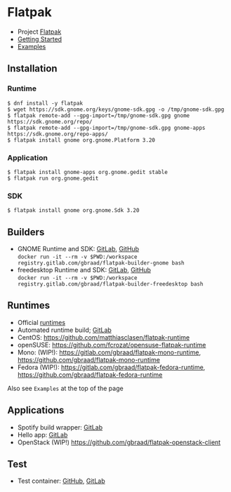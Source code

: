 Flatpak
=======

  * Project [Flatpak](http://flatpak.org/)
  * [Getting Started](http://flatpak.org/developer.html)
  * [Examples](https://github.com/flatpak/flatpak/wiki/Examples)


Installation
------------

### Runtime
```
$ dnf install -y flatpak
$ wget https://sdk.gnome.org/keys/gnome-sdk.gpg -o /tmp/gnome-sdk.gpg
$ flatpak remote-add --gpg-import=/tmp/gnome-sdk.gpg gnome https://sdk.gnome.org/repo/
$ flatpak remote-add --gpg-import=/tmp/gnome-sdk.gpg gnome-apps https://sdk.gnome.org/repo-apps/
$ flatpak install gnome org.gnome.Platform 3.20
```

### Application
```
$ flatpak install gnome-apps org.gnome.gedit stable
$ flatpak run org.gnome.gedit
```

### SDK
```
$ flatpak install gnome org.gnome.Sdk 3.20
```


Builders
--------

  * GNOME Runtime and SDK: [GitLab](https://gitlab.com/gbraad/flatpak-builder-gnome), [GitHub](https://github.com/gbraad/docker-flatpak-builder-gnome)  
    `docker run -it --rm -v $PWD:/workspace registry.gitlab.com/gbraad/flatpak-builder-gnome bash`
  * freedesktop Runtime and SDK: [GitLab](https://gitlab.com/gbraad/flatpak-builder-freedesktop), [GitHub](https://github.com/gbraad/docker-flatpak-builder-freedesktop)  
    `docker run -it --rm -v $PWD:/workspace registry.gitlab.com/gbraad/flatpak-builder-freedesktop bash`


Runtimes
--------

  * Official [runtimes](http://flatpak.org/runtimes.html)
  * Automated runtime build; [GitLab](https://gitlab.com/gbraad/flatpak-runtime-build)
  * CentOS: https://github.com/matthiasclasen/flatpak-runtime
  * openSUSE: https://github.com/fcrozat/opensuse-flatpak-runtime
  * Mono: (WIP!): https://gitlab.com/gbraad/flatpak-mono-runtime, https://github.com/gbraad/flatpak-mono-runtime
  * Fedora (WIP!): https://gitlab.com/gbraad/flatpak-fedora-runtime, https://github.com/gbraad/flatpak-fedora-runtime

Also see `Examples` at the top of the page


Applications
------------

  * Spotify build wrapper: [GitLab](https://gitlab.com/gbraad/flatpak-spotify-build)
  * Hello app: [GitLab](https://gitlab.com/gbraad/flatpak-hello)
  * OpenStack (WIP!) https://github.com/gbraad/flatpak-openstack-client


Test
----

  * Test container: [GitHub](https://github.com/gbraad/docker-flatpak), [GitLab](https://gitlab.com/gbraad/flatpak)

